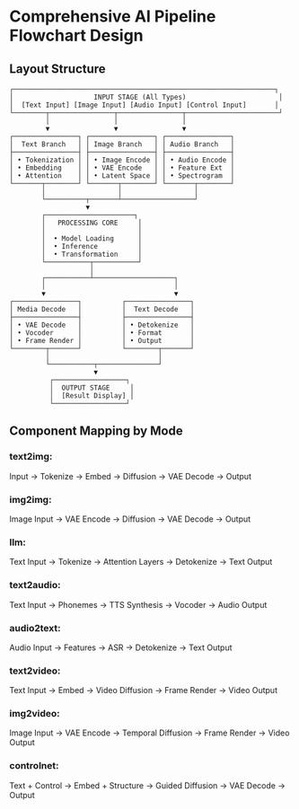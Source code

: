# Comprehensive AI Pipeline Flowchart Design

## Layout Structure

```
┌─────────────────────────────────────────────────────────────────┐
│                    INPUT STAGE (All Types)                       │
│  [Text Input] [Image Input] [Audio Input] [Control Input]       │
└────────┬────────────────┬────────────────┬───────────────────────┘
         │                │                │
         ▼                ▼                ▼
┌────────────────┐ ┌────────────────┐ ┌────────────────┐
│  Text Branch   │ │ Image Branch   │ │ Audio Branch   │
├────────────────┤ ├────────────────┤ ├────────────────┤
│ • Tokenization │ │ • Image Encode │ │ • Audio Encode │
│ • Embedding    │ │ • VAE Encode   │ │ • Feature Ext  │
│ • Attention    │ │ • Latent Space │ │ • Spectrogram  │
└───────┬────────┘ └───────┬────────┘ └───────┬────────┘
        │                  │                  │
        └──────────┬───────┴──────────────────┘
                   ▼
        ┌──────────────────────┐
        │   PROCESSING CORE     │
        │                       │
        │  • Model Loading      │
        │  • Inference          │
        │  • Transformation     │
        └───────────┬───────────┘
                    │
        ┌───────────┴────────────────────┐
        │                                │
        ▼                                ▼
┌────────────────┐          ┌────────────────┐
│ Media Decode   │          │  Text Decode   │
├────────────────┤          ├────────────────┤
│ • VAE Decode   │          │ • Detokenize   │
│ • Vocoder      │          │ • Format       │
│ • Frame Render │          │ • Output       │
└────────┬───────┘          └────────┬───────┘
         │                           │
         └───────────┬───────────────┘
                     ▼
          ┌──────────────────┐
          │  OUTPUT STAGE     │
          │  [Result Display] │
          └──────────────────┘
```

## Component Mapping by Mode

### text2img:
Input → Tokenize → Embed → Diffusion → VAE Decode → Output

### img2img:
Image Input → VAE Encode → Diffusion → VAE Decode → Output

### llm:
Text Input → Tokenize → Attention Layers → Detokenize → Text Output

### text2audio:
Text Input → Phonemes → TTS Synthesis → Vocoder → Audio Output

### audio2text:
Audio Input → Features → ASR → Detokenize → Text Output

### text2video:
Text Input → Embed → Video Diffusion → Frame Render → Video Output

### img2video:
Image Input → VAE Encode → Temporal Diffusion → Frame Render → Video Output

### controlnet:
Text + Control → Embed + Structure → Guided Diffusion → VAE Decode → Output
